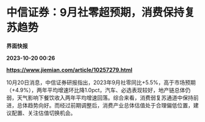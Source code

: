 # 中信证券：9月社零超预期，消费保持复苏趋势
**界面快报**

**2023-10-20 00:26**

**https://www.jiemian.com/article/10257279.html**

10月20日消息，中信证券研报指出，2023年9月社零同比+5.5%，高于市场预期（+4.9%），两年平均增速环比降1.0pct，汽车、必选表现较好，地产链总体仍弱，天气影响下餐饮收入两年平均增速回落。综合来看，消费弱复苏通道中保持前进，总体趋势向好。而经过前期调整后，消费产业总体估值处于合理偏低位置，建议配置、关注估值切换机会。